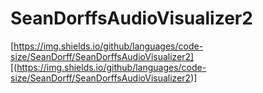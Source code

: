 # SeanDorffsAudioVisualizer2
[https://img.shields.io/github/languages/code-size/SeanDorff/SeanDorffsAudioVisualizer2]
[(https://img.shields.io/github/languages/code-size/SeanDorff/SeanDorffsAudioVisualizer2)]
